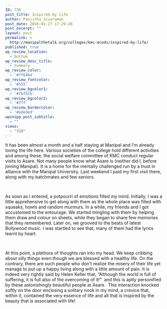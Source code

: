 ```yaml
---
ID: 736
post_title: Inspired by life
author: Poojitha Sivaraman
post_date: 2016-01-27 17:29:28
post_excerpt: ""
layout: post
permalink: >
  http://manipalthetalk.org/colleges/kmc-mcods/inspired-by-life/
published: true
wp_review_location:
  - bottom
wp_review_desc_title:
  - Summary
wp_review_color:
  - '#ff6464'
wp_review_fontcolor:
  - '#555'
wp_review_bgcolor1:
  - '#fbfbfb'
wp_review_bgcolor2:
  - '#fff'
wp_review_bordercolor:
  - '#ededed'
wpsnipp_post_subtitle:
  - ""
views:
  - "318"
---
```

It has been almost a month and a half staying at Manipal and I’m already loving the life here. Various societies of the college hold different activities and among these, the social welfare committee of KMC conduct regular visits to Asare. Not many people know what Asare is (neither did I, before joining Manipal). It is a home for the mentally challenged run by a trust in alliance with the Manipal University. Last weekend I paid my first visit there, along with my batchmates and few seniors.

&nbsp;

As soon as I entered, a potpourri of emotions filled my mind. Initially, I was a little apprehensive to get along with them as the whole place was filled with squeaks, howls and random murmurs. In a while, my friends and I got accustomed to the entourage. We started mingling with them by helping them draw and colour on sheets, while they began to share few memories that they remembered. Later on, we grooved to the beats of latest Bollywood music. I was startled to see that, many of them had the lyrics learnt by heart.

&nbsp;

At this point, a plethora of thoughts ran into my head. We keep cribbing about silly things even though we are blessed with a healthy life. On the contrary, there are such people who don’t realize the misery of their life yet manage to put up a happy living along with a little amount of pain. It is indeed very rightly said by Helen Keller that, “Although the world is full of suffering, it is full also of the overcoming of it!”  and this is aptly personified by these astonishingly beautiful people at Asare.  This interaction knocked softly on the door enclosing a solitary nook in my mind, a crevice that, within it, contained the very essence of life and all that is inspired by the beauty that is associated with life!

&nbsp;